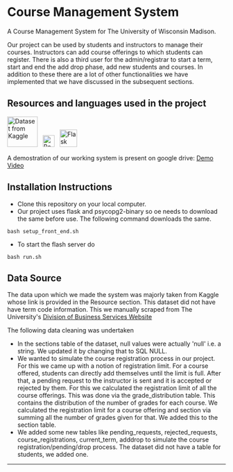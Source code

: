 # Course Management System
A Course Management System for The University of Wisconsin Madison.

Our project can be used by students and instructors to manage their courses. Instructors can add course offerings to which students can register. There is also a third user for the admin/registrar to start a term, start and end the add drop phase, add new students and courses. In addition to these there are a lot of other functionalities we have implemented that we have discussed in the subsequent sections.


## Resources and languages used in the project

[<img alt="Dataset from Kaggle" title="Kaggle Dataset Link" width="70px" src="https://www.kaggle.com/static/images/site-logo.png" />][datasetURL] &nbsp; <img alt="PostgreSQL was used in the backend" title="PostgreSQL as Backend" width="27px" src="https://www.postgresql.org/media/img/about/press/elephant.png" /> &nbsp; <img alt="Flask application framework was used" title="Flask Application Framework" width="40px" src="https://external-content.duckduckgo.com/iu/?u=https%3A%2F%2Fcms-assets.tutsplus.com%2Fuploads%2Fusers%2F30%2Fposts%2F16037%2Fpreview_image%2Fflask.png&f=1&nofb=1" />

A demostration of our working system is present on google drive: [Demo Video]


## Installation Instructions

- Clone this repository on your local computer.
- Our project uses flask and psycopg2-binary so oe needs to download the same before use. The following command downloads the same.
```
bash setup_front_end.sh
```
- To start the flash server do
```
bash run.sh
```
## Data Source
The data upon which we made the system was majorly taken from Kaggle whose link is provided in the Resource section. This dataset did not have have term code information. This we manually scraped from The University's [Division of Business Services Website]

The following data cleaning was undertaken
- In the sections table of the dataset, null values were actually 'null' i.e. a string. We updated it by changing that to SQL NULL.
- We wanted to simulate the course registration process in our project. For this we came up with a notion of registration limit. For a course offered, students can directly add themselves until the limit is full. After that, a pending request to the instructor is sent and it is accepted or rejected by them. For this we calculated the registration limit of all the course offerings. This was done via the grade_distribution table. This contains the distribution of the number of grades for each course. We calculated the registration limit for a course offering and section via summing all the number of grades given for that. We added this to the section table.
- We added some new tables like pending_requests, rejected_requests, course_registrations, current_term, adddrop  to simulate the course registration/pending/drop process. The dataset did not have a table for students, we added one.

---
[datasetURL]:  https://www.kaggle.com/Madgrades/uw-madison-courses
[Demo Video]: https://drive.google.com/file/d/1mJKFb27aCpLbkgED3ENUNf29iWzZXxPC/view?usp=sharing
[Division of Business Services Website]: https://businessservices.wisc.edu/making-payments/charge-to-a-students-account/term-codes/
